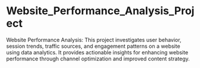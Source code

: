 # Website_Performance_Analysis_Project
Website Performance Analysis: This project investigates user behavior, session trends, traffic sources, and engagement patterns on a website using data analytics. It provides actionable insights for enhancing website performance through channel optimization and improved content strategy.
